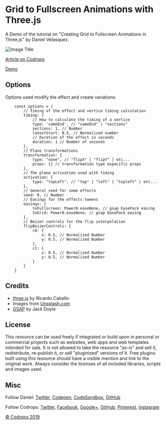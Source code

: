 # Grid to Fullscreen Animations with Three.js

A Demo of the tutorial on "Creating Grid to Fullscreen Animations in Three.js" by Daniel Velasquez.

![Image Title](link)

[Article on Codrops](https://tympanus.net/codrops/?p=)

[Demo](http://tympanus.net/Development//)

## Options

Options used modify the effect and create variations.

```
    const options = {
        // Timing of the effect and vertice timing calculation
        timing: {
            // How to calculate the timing of a vertice
            type: 'sameEnd', // "sameEnd" | "sections"
            sections: 1, // Number
            latestStart: 0.5, // Normalized number
            // Duration of the effect in seconds
            duration: 1 // Number of seconds
        },
        // Plane transformations
        transformation: {
            type: "none", // "flipX" | "flipY" | etc...
            props: {} // transformation type especific props
        },
        // The plane activation used with timing
        activation: {
            type: "topLeft", // "top" | "left" | "topleft" | etc...
        },
        // General seed for some effects
        seed: 0, // Number
        // Easings for the effects tweens
        easings: {
            toFullscreen: Power0.easeNone, // gsap EasePack easing
            toGrid: Power0.easeNone, // gsap EasePack easing
        },
        // Beizer controls for the flip interpolation
        flipBeizerControls: {
            c0: {
                x: 0.5, // Normalized Number
                y: 0.5, // Normalized Number
            },
            c1: {
                x: 0.5, // Normalized Number
                y: 0.5, // Normalized Number
            }
        }
    }

```

## Credits

- [three.js](https://threejs.org/) by Ricardo Cabello
- Images from [Unsplash.com](https://unsplash.com/)
- [GSAP](https://greensock.com/) by Jack Doyle

## License

This resource can be used freely if integrated or build upon in personal or commercial projects such as websites, web apps and web templates intended for sale. It is not allowed to take the resource "as-is" and sell it, redistribute, re-publish it, or sell "pluginized" versions of it. Free plugins built using this resource should have a visible mention and link to the original work. Always consider the licenses of all included libraries, scripts and images used.

## Misc

Follow Daniel: [Twitter](https://twitter.com/Anemolito), [Codepen](https://codepen.io/Anemolo/), [CodeSandbox](https://codesandbox.io/u/Anemolo), [GitHub](https://github.com/Anemolo)

Follow Codrops: [Twitter](http://www.twitter.com/codrops), [Facebook](http://www.facebook.com/codrops), [Google+](https://plus.google.com/101095823814290637419), [GitHub](https://github.com/codrops), [Pinterest](http://www.pinterest.com/codrops/), [Instagram](https://www.instagram.com/codropsss/)

[© Codrops 2019](http://www.codrops.com)

